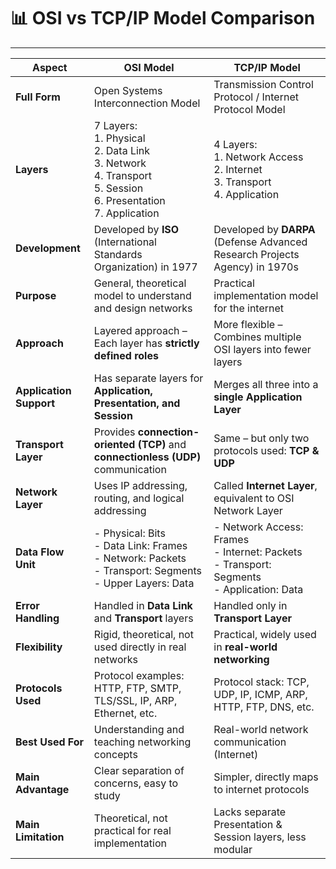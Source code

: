 # 📊 OSI vs TCP/IP Model Comparison

---

| Aspect                  | **OSI Model**                                                                                                                    | **TCP/IP Model**                                                                                   |
| ----------------------- | -------------------------------------------------------------------------------------------------------------------------------- | -------------------------------------------------------------------------------------------------- |
| **Full Form**           | Open Systems Interconnection Model                                                                                               | Transmission Control Protocol / Internet Protocol Model                                            |
| **Layers**              | 7 Layers: <br>1. Physical <br>2. Data Link <br>3. Network <br>4. Transport <br>5. Session <br>6. Presentation <br>7. Application | 4 Layers: <br>1. Network Access <br>2. Internet <br>3. Transport <br>4. Application                |
| **Development**         | Developed by **ISO** (International Standards Organization) in 1977                                                              | Developed by **DARPA** (Defense Advanced Research Projects Agency) in 1970s                        |
| **Purpose**             | General, theoretical model to understand and design networks                                                                     | Practical implementation model for the internet                                                    |
| **Approach**            | Layered approach – Each layer has **strictly defined roles**                                                                     | More flexible – Combines multiple OSI layers into fewer layers                                     |
| **Application Support** | Has separate layers for **Application, Presentation, and Session**                                                               | Merges all three into a **single Application Layer**                                               |
| **Transport Layer**     | Provides **connection-oriented (TCP)** and **connectionless (UDP)** communication                                                | Same – but only two protocols used: **TCP & UDP**                                                  |
| **Network Layer**       | Uses IP addressing, routing, and logical addressing                                                                              | Called **Internet Layer**, equivalent to OSI Network Layer                                         |
| **Data Flow Unit**      | - Physical: Bits <br>- Data Link: Frames <br>- Network: Packets <br>- Transport: Segments <br>- Upper Layers: Data               | - Network Access: Frames <br>- Internet: Packets <br>- Transport: Segments <br>- Application: Data |
| **Error Handling**      | Handled in **Data Link** and **Transport** layers                                                                                | Handled only in **Transport Layer**                                                                |
| **Flexibility**         | Rigid, theoretical, not used directly in real networks                                                                           | Practical, widely used in **real-world networking**                                                |
| **Protocols Used**      | Protocol examples: HTTP, FTP, SMTP, TLS/SSL, IP, ARP, Ethernet, etc.                                                             | Protocol stack: TCP, UDP, IP, ICMP, ARP, HTTP, FTP, DNS, etc.                                      |
| **Best Used For**       | Understanding and teaching networking concepts                                                                                   | Real-world network communication (Internet)                                                        |
| **Main Advantage**      | Clear separation of concerns, easy to study                                                                                      | Simpler, directly maps to internet protocols                                                       |
| **Main Limitation**     | Theoretical, not practical for real implementation                                                                               | Lacks separate Presentation & Session layers, less modular                                         |
